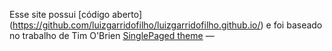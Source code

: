 Esse site possui [código aberto] (https://github.com/luizgarridofilho/luizgarridofilho.github.io/) e foi baseado no trabalho de Tim O'Brien [SinglePaged theme](https://github.com/t413/SinglePaged)
&mdash;

